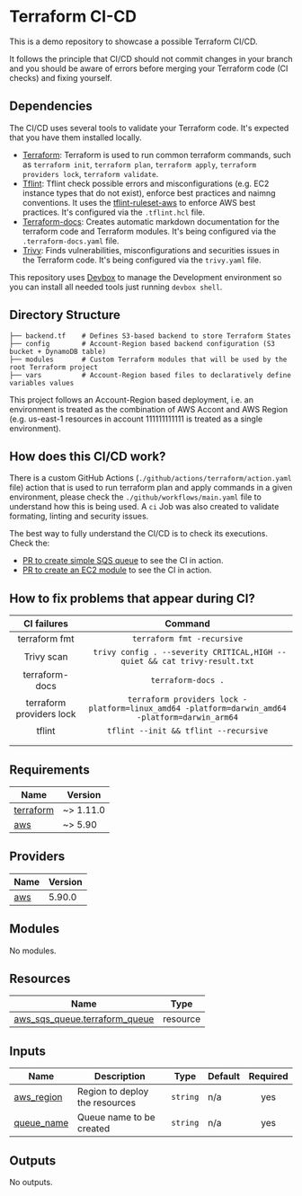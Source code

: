 # Terraform CI-CD
This is a demo repository to showcase a possible Terraform CI/CD.

It follows the principle that CI/CD should not commit changes in your branch and you should be aware of errors before merging your Terraform code (CI checks) and fixing yourself.

## Dependencies
The CI/CD uses several tools to validate your Terraform code. It's expected that you have them installed locally.

- [Terraform](https://www.terraform.io/): Terraform is used to run common terraform commands, such as `terraform init`, `terraform plan`, `terraform apply`, `terraform providers lock`, `terraform validate`.
- [Tflint](https://github.com/terraform-linters/tflint): Tflint check possible errors and misconfigurations (e.g. EC2 instance types that do not exist), enforce best practices and naimng conventions. It uses the [tflint-ruleset-aws](https://github.com/terraform-linters/tflint-ruleset-aws) to enforce AWS best practices. It's configured via the `.tflint.hcl` file.
- [Terraform-docs](https://github.com/terraform-docs/terraform-docs/): Creates automatic markdown documentation for the terraform code and Terraform modules. It's being configured via the `.terraform-docs.yaml` file.
- [Trivy](https://github.com/aquasecurity/trivy): Finds vulnerabilities, misconfigurations and securities issues in the Terraform code. It's being configured via the `trivy.yaml` file.

This repository uses [Devbox](https://www.jetify.com/devbox) to manage the Development environment so you can install all needed tools just running `devbox shell`.

## Directory Structure

```
├── backend.tf    # Defines S3-based backend to store Terraform States
├── config        # Account-Region based backend configuration (S3 bucket + DynamoDB table)
├── modules       # Custom Terraform modules that will be used by the root Terraform project
├── vars          # Account-Region based files to declaratively define variables values
```

This project follows an Account-Region based deployment, i.e. an environment is treated as the combination of AWS Accont and AWS Region (e.g. us-east-1 resources in account 111111111111 is treated as a single environment).

## How does this CI/CD work?
There is a custom GitHub Actions (`./github/actions/terraform/action.yaml` file) action that is used to run terraform plan and apply commands in a given environment, please check the `./github/workflows/main.yaml` file to understand how this is being used. A `ci` Job was also created to validate formating, linting and security issues.

The best way to fully understand the CI/CD is to check its executions. Check the:
- [PR to create simple SQS queue](https://github.com/felipe-loka/terraform-ci-cd/pull/6) to see the CI in action.
- [PR to create an EC2 module](https://github.com/felipe-loka/terraform-ci-cd/pull/8) to see the CI in action.

## How to fix problems that appear during CI?

|        CI failures       |                                                      Command                                                     |
|:------------------------:|:----------------------------------------------------------------------------------------------------------------:|
|       terraform fmt      | `terraform fmt -recursive`                                                                                       |
| Trivy scan               | ` trivy config . --severity CRITICAL,HIGH --quiet && cat trivy-result.txt`                                         |
| terraform-docs           | `terraform-docs .`                                                                                               |
| terraform providers lock | `terraform providers lock -platform=linux_amd64 -platform=darwin_amd64 -platform=darwin_arm64` |
| tflint                   | `tflint --init && tflint --recursive`                                                                            |
|                          |                                                                                                                  |
|                          |                                                                                                                  |


<!-- BEGIN_TF_DOCS -->
## Requirements

| Name | Version |
|------|---------|
| <a name="requirement_terraform"></a> [terraform](#requirement\_terraform) | ~> 1.11.0 |
| <a name="requirement_aws"></a> [aws](#requirement\_aws) | ~> 5.90 |

## Providers

| Name | Version |
|------|---------|
| <a name="provider_aws"></a> [aws](#provider\_aws) | 5.90.0 |

## Modules

No modules.

## Resources

| Name | Type |
|------|------|
| [aws_sqs_queue.terraform_queue](https://registry.terraform.io/providers/hashicorp/aws/latest/docs/resources/sqs_queue) | resource |

## Inputs

| Name | Description | Type | Default | Required |
|------|-------------|------|---------|:--------:|
| <a name="input_aws_region"></a> [aws\_region](#input\_aws\_region) | Region to deploy the resources | `string` | n/a | yes |
| <a name="input_queue_name"></a> [queue\_name](#input\_queue\_name) | Queue name to be created | `string` | n/a | yes |

## Outputs

No outputs.
<!-- END_TF_DOCS -->